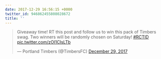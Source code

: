 ```yaml
---
date: 2017-12-29 16:56:15 +0000
twitter_id: 946862455808028672
title: ''
---
```


<blockquote class="twitter-tweet"><p lang="en" dir="ltr">Giveaway time! RT this post and follow us to win this pack of Timbers swag. Two winners will be randomly chosen on Saturday! <a href="https://twitter.com/hashtag/RCTID?src=hash&amp;ref_src=twsrc%5Etfw">#RCTID</a> <a href="https://t.co/zOI1CIsLTb">pic.twitter.com/zOI1CIsLTb</a></p>&mdash; Portland Timbers (@TimbersFC) <a href="https://twitter.com/TimbersFC/status/946820031157014531?ref_src=twsrc%5Etfw">December 29, 2017</a></blockquote>
<script async src="https://platform.twitter.com/widgets.js" charset="utf-8"></script>
